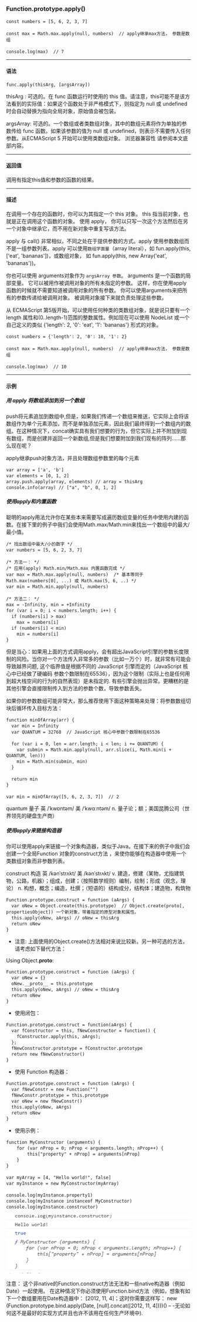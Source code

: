 ### Function.prototype.apply()

```
const numbers = [5, 6, 2, 3, 7]

const max = Math.max.apply(null, numbers)  // apply继承max方法， 参数是数组

console.log(max)  // 7
```

---
#### 语法
```
func.apply(thisArg, [argsArray])
```

thisArg : 可选的。在 func 函数运行时使用的 this 值。请注意，this可能不是该方法看到的实际值：如果这个函数处于非严格模式下，则指定为 null 或 undefined 时会自动替换为指向全局对象，原始值会被包装。

argsArray: 可选的。一个数组或者类数组对象，其中的数组元素将作为单独的参数传给 func 函数。如果该参数的值为 null 或  undefined，则表示不需要传入任何参数。从ECMAScript 5 开始可以使用类数组对象。 浏览器兼容性 请参阅本文底部内容。

---
#### 返回值

调用有指定this值和参数的函数的结果。


---
#### 描述

在调用一个存在的函数时，你可以为其指定一个 this 对象。 this 指当前对象，也就是正在调用这个函数的对象。 使用 apply， 你可以只写一次这个方法然后在另一个对象中继承它，而不用在新对象中重复写该方法。

apply 与 call() 非常相似，不同之处在于提供参数的方式。apply 使用参数数组而不是一组参数列表。apply 可以使用`数组字面量`（array literal），如 fun.apply(this, ['eat', 'bananas'])，或数组对象， 如  fun.apply(this, new Array('eat', 'bananas'))。

你也可以使用 arguments对象作为 `argsArray 参数`。 arguments 是一个函数的局部变量。 它可以被用作被调用对象的所有未指定的参数。 这样，你在使用apply函数的时候就不需要知道被调用对象的所有参数。 你可以使用arguments来把所有的参数传递给被调用对象。 被调用对象接下来就负责处理这些参数。

从 ECMAScript 第5版开始，可以使用任何种类的类数组对象，就是说只要有一个 length 属性和(0..length-1)范围的整数属性。例如现在可以使用 NodeList 或一个自己定义的类似 {'length': 2, '0': 'eat', '1': 'bananas'} 形式的对象。
```
const numbers = {'length': 2, '0': 10, '1': 2}

const max = Math.max.apply(null, numbers)  // apply继承max方法， 参数是数组

console.log(max)  // 10
```

---
#### 示例

##### 用 apply 将数组添加到另一个数组

push将元素追加到数组中,但是，如果我们传递一个数组来推送，它实际上会将该数组作为单个元素添加，而不是单独添加元素，因此我们最终得到一个数组内的数组。在这种情况下，concat确实具有我们想要的行为，但它实际上并不附加到现有数组，而是创建并返回一个新数组,但是我们想要附加到我们现有的阵列......那么现在呢？

apply继承push对象方法，并且处理数组参数里的每个元素
```
var array = ['a', 'b']
var elements = [0, 1, 2]
array.push.apply(array, elements) // array = thisArg
console.info(array) // ["a", "b", 0, 1, 2]
```

##### 使用apply和内置函数

聪明的apply用法允许你在某些本来需要写成遍历数组变量的任务中使用内建的函数。在接下里的例子中我们会使用Math.max/Math.min来找出一个数组中的最大/最小值。

```
/* 找出数组中最大/小的数字 */
var numbers = [5, 6, 2, 3, 7]

/* 方法一： */
/* 应用(apply) Math.min/Math.max 内置函数完成 */
var max = Math.max.apply(null, numbers)  /* 基本等同于 Math.max(numbers[0], ...) 或 Math.max(5, 6, ..) */
var min = Math.min.apply(null, numbers)

/* 方法二： */
max = -Infinity, min = +Infinity
for (var i = 0; i < numbers.length; i++) {
  if (numbers[i] > max)
    max = numbers[i]
  if (numbers[i] < min) 
    min = numbers[i]
}
```

但是当心：如果用上面的方式调用apply，会有超出JavaScript引擎的参数长度限制的风险。当你对一个方法传入非常多的参数（比如一万个）时，就非常有可能会导致越界问题, 这个临界值是根据不同的 JavaScript 引擎而定的（JavaScript 核心中已经做了硬编码  参数个数限制在65536），因为这个限制（实际上也是任何用到超大栈空间的行为的自然表现）是未指定的. 有些引擎会抛出异常。更糟糕的是其他引擎会直接限制传入到方法的参数个数，导致参数丢失。


如果你的参数数组可能非常大，那么推荐使用下面这种策略来处理：将参数数组切块后循环传入目标方法：
```
function minOfArray(arr) {
  var min = Infinity
  var QUANTUM = 32768  // JavaScript 核心中参数个数限制在65536

  for (var i = 0, len = arr.length; i < len; i += QUANTUM) {
    var submin = Math.min.apply(null, arr.slice(i, Math.min(i + QUANTUM, len)))
    min = Math.min(submin, min)
  }

  return min
}

var min = minOfArray([5, 6, 2, 3, 7])  // 2
```

quantum 量子 英 /ˈkwɒntəm/  美 /ˈkwɑːntəm/  n. 量子论；额；美国昆腾公司（世界领先的硬盘生产商）


##### 使用apply来链接构造器

你可以使用apply来链接一个对象构造器，类似于Java。在接下来的例子中我们会创建一个全局Function 对象的construct方法 ，来使你能够在构造器中使用一个类数组对象而非参数列表。

construct 构造 英 /kənˈstrʌkt/  美 /kənˈstrʌkt/ v. 建造，修建（某物，尤指建筑物，公路，机器）；组成，创建；（按照数学规则）编制，绘制；形成（观念，理论） n. 构想，概念；编造，杜撰；（短语的）结构成分，结构体；建造物，构筑物
```
Function.prototype.construct = function (aArgs) {
  var oNew = Object.create(this.prototype)  // Object.create(proto[, propertiesObject]) 一个新对象，带着指定的原型对象和属性。
  this.apply(oNew, aArgs) // oNew = thisArg
  return oNew
}
```

* 注意: 上面使用的Object.create()方法相对来说比较新。另一种可选的方法，请考虑如下替代方法：

Using Object.__proto__:

```
Function.prototype.construct = function (aArgs) {
  var oNew = {}
  oNew.__proto__ = this.prototype
  this.apply(oNew, aArgs) // oNew = thisArg
  return oNew
}
```

* 使用闭包：
```
Function.prototype.construct = function(aArgs) {
  var fConstructor = this, fNewConstructor = function() {
    fConstructor.apply(this, aArgs);
  };
  fNewConstructor.prototype = fConstructor.prototype
  return new fNewConstructor()
}
```

* 使用 Function 构造器：
```
Function.prototype.construct = function (aArgs) {
  var fNewConstr = new Function("")
  fNewConstr.prototype = this.prototype
  var oNew = new fNewConstr()
  this.apply(oNew, aArgs)
  return oNew
}
```

* 使用示例：
```
function MyConstructor (arguments) {
    for (var nProp = 0; nProp < arguments.length; nProp++) {
        this["property" + nProp] = arguments[nProp]
    }
}

var myArray = [4, "Hello world!", false]
var myInstance = new MyConstructor(myArray)

console.log(myInstance.property1)
console.log(myInstance instanceof MyConstructor)
console.log(myInstance.constructor)
```
<img src='../img/constructor.png' />

注意： 这个非native的Function.construct方法无法和一些native构造器（例如Date）一起使用。 在这种情况下你必须使用Function.bind方法（例如，想象有如下一个数组要用在Date构造器中： [2012, 11, 4]；这时你需要这样写： new (Function.prototype.bind.apply(Date, [null].concat([2012, 11, 4])))() – -无论如何这不是最好的实现方式并且也许不该用在任何生产环境中).


